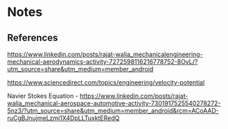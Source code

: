 # Notes


## References

https://www.linkedin.com/posts/rajat-walia_mechanicalengineering-mechanical-aerodynamics-activity-7272598116216778752-8OvL/?utm_source=share&utm_medium=member_android

https://www.sciencedirect.com/topics/engineering/velocity-potential

Navier Stokes Equation - https://www.linkedin.com/posts/rajat-walia_mechanical-aerospace-automotive-activity-7301917525540278272-5nz3/?utm_source=share&utm_medium=member_android&rcm=ACoAAD-ruCgBJnujmeLzmj1X4DpLLTuxktERedQ
